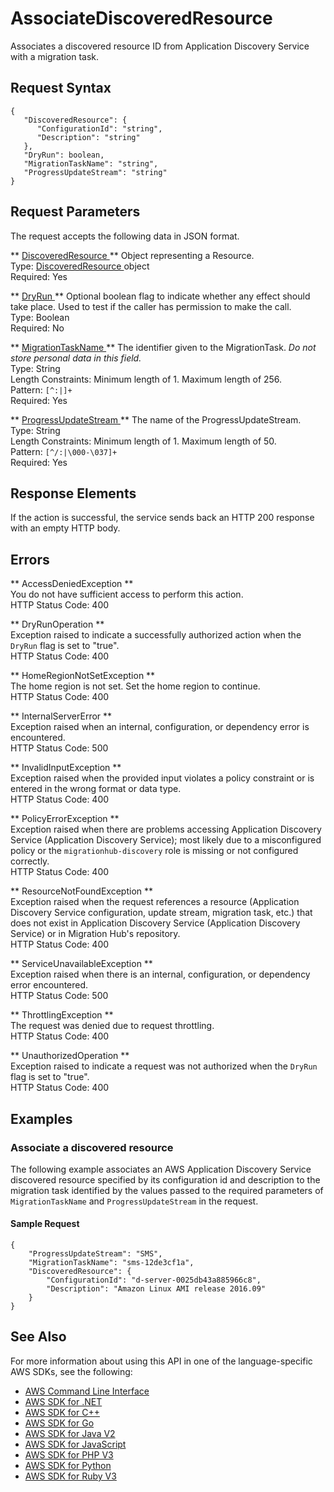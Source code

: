# AssociateDiscoveredResource<a name="API_AssociateDiscoveredResource"></a>

Associates a discovered resource ID from Application Discovery Service with a migration task\.

## Request Syntax<a name="API_AssociateDiscoveredResource_RequestSyntax"></a>

```
{
   "DiscoveredResource": { 
      "ConfigurationId": "string",
      "Description": "string"
   },
   "DryRun": boolean,
   "MigrationTaskName": "string",
   "ProgressUpdateStream": "string"
}
```

## Request Parameters<a name="API_AssociateDiscoveredResource_RequestParameters"></a>

The request accepts the following data in JSON format\.

 ** [ DiscoveredResource ](#API_AssociateDiscoveredResource_RequestSyntax) **   <a name="migrationhub-AssociateDiscoveredResource-request-DiscoveredResource"></a>
Object representing a Resource\.  
Type: [ DiscoveredResource ](API_DiscoveredResource.md) object  
Required: Yes

 ** [ DryRun ](#API_AssociateDiscoveredResource_RequestSyntax) **   <a name="migrationhub-AssociateDiscoveredResource-request-DryRun"></a>
Optional boolean flag to indicate whether any effect should take place\. Used to test if the caller has permission to make the call\.  
Type: Boolean  
Required: No

 ** [ MigrationTaskName ](#API_AssociateDiscoveredResource_RequestSyntax) **   <a name="migrationhub-AssociateDiscoveredResource-request-MigrationTaskName"></a>
The identifier given to the MigrationTask\. *Do not store personal data in this field\.*   
Type: String  
Length Constraints: Minimum length of 1\. Maximum length of 256\.  
Pattern: `[^:|]+`   
Required: Yes

 ** [ ProgressUpdateStream ](#API_AssociateDiscoveredResource_RequestSyntax) **   <a name="migrationhub-AssociateDiscoveredResource-request-ProgressUpdateStream"></a>
The name of the ProgressUpdateStream\.  
Type: String  
Length Constraints: Minimum length of 1\. Maximum length of 50\.  
Pattern: `[^/:|\000-\037]+`   
Required: Yes

## Response Elements<a name="API_AssociateDiscoveredResource_ResponseElements"></a>

If the action is successful, the service sends back an HTTP 200 response with an empty HTTP body\.

## Errors<a name="API_AssociateDiscoveredResource_Errors"></a>

 ** AccessDeniedException **   
You do not have sufficient access to perform this action\.  
HTTP Status Code: 400

 ** DryRunOperation **   
Exception raised to indicate a successfully authorized action when the `DryRun` flag is set to "true"\.  
HTTP Status Code: 400

 ** HomeRegionNotSetException **   
The home region is not set\. Set the home region to continue\.  
HTTP Status Code: 400

 ** InternalServerError **   
Exception raised when an internal, configuration, or dependency error is encountered\.  
HTTP Status Code: 500

 ** InvalidInputException **   
Exception raised when the provided input violates a policy constraint or is entered in the wrong format or data type\.  
HTTP Status Code: 400

 ** PolicyErrorException **   
Exception raised when there are problems accessing Application Discovery Service \(Application Discovery Service\); most likely due to a misconfigured policy or the `migrationhub-discovery` role is missing or not configured correctly\.  
HTTP Status Code: 400

 ** ResourceNotFoundException **   
Exception raised when the request references a resource \(Application Discovery Service configuration, update stream, migration task, etc\.\) that does not exist in Application Discovery Service \(Application Discovery Service\) or in Migration Hub's repository\.  
HTTP Status Code: 400

 ** ServiceUnavailableException **   
Exception raised when there is an internal, configuration, or dependency error encountered\.  
HTTP Status Code: 500

 ** ThrottlingException **   
The request was denied due to request throttling\.  
HTTP Status Code: 400

 ** UnauthorizedOperation **   
Exception raised to indicate a request was not authorized when the `DryRun` flag is set to "true"\.  
HTTP Status Code: 400

## Examples<a name="API_AssociateDiscoveredResource_Examples"></a>

### Associate a discovered resource<a name="API_AssociateDiscoveredResource_Example_1"></a>

The following example associates an AWS Application Discovery Service discovered resource specified by its configuration id and description to the migration task identified by the values passed to the required parameters of `MigrationTaskName` and `ProgressUpdateStream` in the request\.

#### Sample Request<a name="API_AssociateDiscoveredResource_Example_1_Request"></a>

```
{
    "ProgressUpdateStream": "SMS", 
    "MigrationTaskName": "sms-12de3cf1a", 
    "DiscoveredResource": {
        "ConfigurationId": "d-server-0025db43a885966c8", 
        "Description": "Amazon Linux AMI release 2016.09"
    }
}
```

## See Also<a name="API_AssociateDiscoveredResource_SeeAlso"></a>

For more information about using this API in one of the language\-specific AWS SDKs, see the following:
+  [ AWS Command Line Interface](https://docs.aws.amazon.com/goto/aws-cli/AWSMigrationHub-2017-05-31/AssociateDiscoveredResource) 
+  [ AWS SDK for \.NET](https://docs.aws.amazon.com/goto/DotNetSDKV3/AWSMigrationHub-2017-05-31/AssociateDiscoveredResource) 
+  [ AWS SDK for C\+\+](https://docs.aws.amazon.com/goto/SdkForCpp/AWSMigrationHub-2017-05-31/AssociateDiscoveredResource) 
+  [ AWS SDK for Go](https://docs.aws.amazon.com/goto/SdkForGoV1/AWSMigrationHub-2017-05-31/AssociateDiscoveredResource) 
+  [ AWS SDK for Java V2](https://docs.aws.amazon.com/goto/SdkForJavaV2/AWSMigrationHub-2017-05-31/AssociateDiscoveredResource) 
+  [ AWS SDK for JavaScript](https://docs.aws.amazon.com/goto/AWSJavaScriptSDK/AWSMigrationHub-2017-05-31/AssociateDiscoveredResource) 
+  [ AWS SDK for PHP V3](https://docs.aws.amazon.com/goto/SdkForPHPV3/AWSMigrationHub-2017-05-31/AssociateDiscoveredResource) 
+  [ AWS SDK for Python](https://docs.aws.amazon.com/goto/boto3/AWSMigrationHub-2017-05-31/AssociateDiscoveredResource) 
+  [ AWS SDK for Ruby V3](https://docs.aws.amazon.com/goto/SdkForRubyV3/AWSMigrationHub-2017-05-31/AssociateDiscoveredResource) 